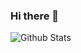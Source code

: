 ### Hi there 👋

![Github Stats](https://github-readme-stats.vercel.app/api?username=Ricardo-Silva91&count_private=true&show_icons=true&theme=nord)

<!--
**Ricardo-Silva91/Ricardo-Silva91** is a ✨ _special_ ✨ repository because its `README.md` (this file) appears on your GitHub profile.

Here are some ideas to get you started:

- 🔭 I’m currently working on ...
- 🌱 I’m currently learning ...
- 👯 I’m looking to collaborate on ...
- 🤔 I’m looking for help with ...
- 💬 Ask me about ...
- 📫 How to reach me: ...
- 😄 Pronouns: ...
- ⚡ Fun fact: ...
-->
